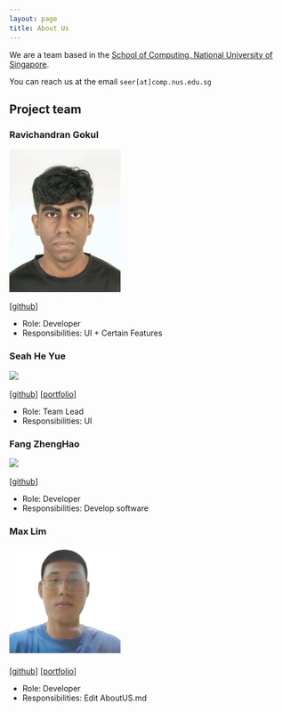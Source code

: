 ```yaml
---
layout: page
title: About Us
---
```


We are a team based in the [School of Computing, National University of Singapore](https://www.comp.nus.edu.sg).

You can reach us at the email `seer[at]comp.nus.edu.sg`

## Project team

### Ravichandran Gokul

<img src="images/ravichandran-gokool.png" width="200px">

[[github](https://github.com/ravichandran-gokool)]

* Role: Developer
* Responsibilities: UI + Certain Features

### Seah He Yue

<img src="images/he-yue-svg.png" width="200px">

[[github](http://github.com/he-yue-svg)]
[[portfolio](team/johndoe.md)]

* Role: Team Lead
* Responsibilities: UI

### Fang ZhengHao

<img src="images/darzizalol.png" width="200px">

[[github](https://github.com/darzizalol)]

* Role: Developer
* Responsibilities: Develop software


### Max Lim

<img src="images/fifamobilegems.png" width="200px">

[[github](http://github.com/fifamobilegems)]
[[portfolio](www.youtube.com)]

* Role: Developer
* Responsibilities: Edit AboutUS.md
